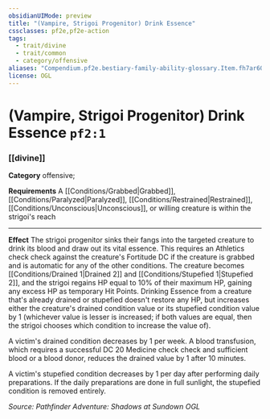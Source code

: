 ```yaml
---
obsidianUIMode: preview
title: "(Vampire, Strigoi Progenitor) Drink Essence"
cssclasses: pf2e,pf2e-action
tags:
  - trait/divine
  - trait/common
  - category/offensive
aliases: "Compendium.pf2e.bestiary-family-ability-glossary.Item.fh7ar6QrFT8YWgQ9"
license: OGL
---
```

# (Vampire, Strigoi Progenitor) Drink Essence `pf2:1`

### [[divine]]

**Category** offensive; 




**Requirements** A [[Conditions/Grabbed|Grabbed]], [[Conditions/Paralyzed|Paralyzed]], [[Conditions/Restrained|Restrained]], [[Conditions/Unconscious|Unconscious]], or willing creature is within the strigoi's reach

* * *

**Effect** The strigoi progenitor sinks their fangs into the targeted creature to drink its blood and draw out its vital essence. This requires an Athletics check check against the creature's Fortitude DC if the creature is grabbed and is automatic for any of the other conditions. The creature becomes [[Conditions/Drained 1|Drained 2]] and [[Conditions/Stupefied 1|Stupefied 2]], and the strigoi regains HP equal to 10% of their maximum HP, gaining any excess HP as temporary Hit Points. Drinking Essence from a creature that's already drained or stupefied doesn't restore any HP, but increases either the creature's drained condition value or its stupefied condition value by 1 (whichever value is lesser is increased; if both values are equal, then the strigoi chooses which condition to increase the value of).

A victim's drained condition decreases by 1 per week. A blood transfusion, which requires a successful DC 20 Medicine check check and sufficient blood or a blood donor, reduces the drained value by 1 after 10 minutes.

A victim's stupefied condition decreases by 1 per day after performing daily preparations. If the daily preparations are done in full sunlight, the stupefied condition is removed entirely.

*Source: Pathfinder Adventure: Shadows at Sundown*
*OGL*